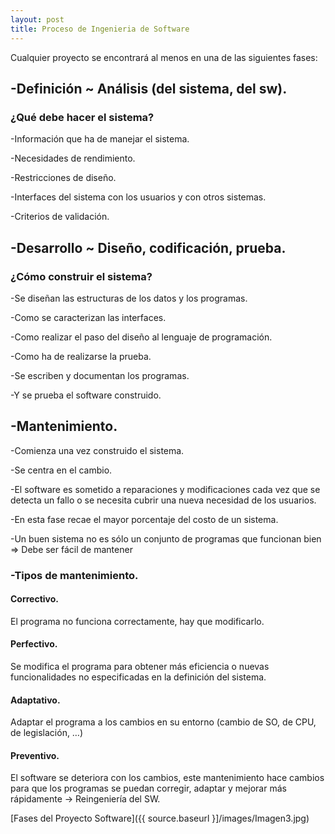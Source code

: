 ```yaml
---
layout: post
title: Proceso de Ingenieria de Software
---
```


Cualquier proyecto se encontrará al menos en una de las siguientes fases:  

## -Definición ~ Análisis (del sistema, del sw).

### ¿Qué debe hacer el sistema?

-Información que ha de manejar el sistema.

-Necesidades de rendimiento.

-Restricciones de diseño.

-Interfaces del sistema con los usuarios y con otros sistemas.

-Criterios de validación.


## -Desarrollo ~ Diseño, codificación, prueba.

### ¿Cómo construir el sistema?

-Se diseñan las estructuras de los datos y los programas.

-Como se caracterizan las interfaces.

-Como realizar el paso del diseño al lenguaje de programación.

-Como ha de realizarse la prueba. 

-Se escriben y documentan los programas.

-Y se prueba el software construido.


## -Mantenimiento.
-Comienza una vez construido el sistema.

-Se centra en el cambio.

-El software es sometido a reparaciones y modificaciones cada vez que se detecta un fallo o se necesita cubrir una nueva necesidad de los usuarios.

-En esta fase recae el mayor porcentaje del costo de un sistema.

-Un buen sistema no es sólo un conjunto de programas que funcionan bien => Debe ser fácil de mantener

###  -Tipos de mantenimiento.
#### Correctivo. 
El programa no funciona correctamente, hay que modificarlo.
#### Perfectivo. 
Se modifica el programa para obtener más eficiencia o nuevas funcionalidades no especificadas en la definición del sistema.
#### Adaptativo. 
Adaptar el programa a los cambios en su entorno (cambio de SO, de CPU, de legislación, …)
#### Preventivo. 
El software se deteriora con los cambios, este mantenimiento hace cambios para que los programas se puedan corregir, adaptar y mejorar más rápidamente -> Reingeniería del SW.

[Fases del Proyecto Software]({{ source.baseurl }]/images/Imagen3.jpg)

